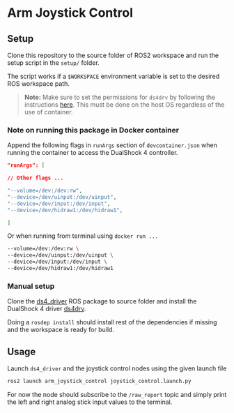 # Arm Joystick Control

## Setup

Clone this repository to the source folder of ROS2 workspace and run the setup script in the `setup/` folder.

The script works if a `$WORKSPACE` environment variable is set to the desired ROS workspace path.

>**Note:** Make sure to set the permissions for `ds4drv` by following the instructions [here](https://github.com/naoki-mizuno/ds4drv/tree/devel?tab=readme-ov-file#permissions). This must be done on the host OS regardless of the use of container.

### Note on running this package in Docker container

Append the following flags in `runArgs` section of `devcontainer.json` when running the container to access the DualShock 4 controller.

```json
"runArgs": [

// Other flags ...

"--volume=/dev:/dev:rw",
"--device=/dev/uinput:/dev/uinput",
"--device=/dev/input:/dev/input",
"--device=/dev/hidraw1:/dev/hidraw1",

]
```

Or when running from terminal using `docker run ...`

```bash
--volume=/dev:/dev:rw \
--device=/dev/uinput:/dev/uinput \
--device=/dev/input:/dev/input \
--device=/dev/hidraw1:/dev/hidraw1
```

### Manual setup

Clone the [ds4_driver](https://github.com/naoki-mizuno/ds4_driver) ROS package to source folder and install the DualShock 4 driver [ds4drv](https://github.com/naoki-mizuno/ds4drv/tree/devel).

Doing a `rosdep install` should install rest of the dependencies if missing and the workspace is ready for build.

## Usage

Launch `ds4_driver` and the joystick control nodes using the given launch file

```bash
ros2 launch arm_joystick_control joystick_control.launch.py
```

For now the node should subscribe to the `/raw_report` topic and simply print the left and right analog stick input values to the terminal.
